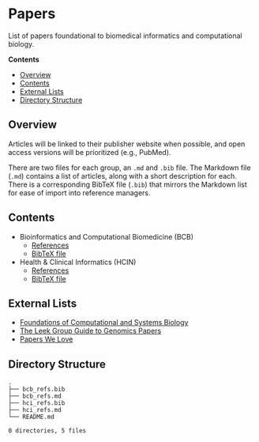 # Papers

List of papers foundational to biomedical informatics and computational
biology.

**Contents**

- [Overview](#overview)
- [Contents](#contents)
- [External Lists](#external-lists)
- [Directory Structure](#directory-structure)

## Overview

Articles will be linked to their publisher website when possible, and open
access versions will be prioritized (e.g., PubMed).

There are two files for each group, an `.md` and `.bib` file. The Markdown file
(`.md`) contains a list of articles, along with a short description for each.
There is a corresponding BibTeX file (`.bib`) that mirrors the Markdown list
for ease of import into reference managers.

## Contents

- Bioinformatics and Computational Biomedicine (BCB)
    - [References](bcb_refs.md)
    - [BibTeX file](bcb_refs.bib)
- Health & Clinical Informatics (HCIN)
    - [References](hci_refs.md)
    - [BibTeX file](hci_refs.bib)

## External Lists

- [Foundations of Computational and Systems Biology](https://ocw.mit.edu/courses/biology/7-91j-foundations-of-computational-and-systems-biology-spring-2014/readings/)
- [The Leek Group Guide to Genomics Papers](https://github.com/jtleek/genomicspapers)
- [Papers We Love](https://github.com/papers-we-love/papers-we-love)

## Directory Structure

```
.
├── bcb_refs.bib
├── bcb_refs.md
├── hci_refs.bib
├── hci_refs.md
└── README.md

0 directories, 5 files
```

